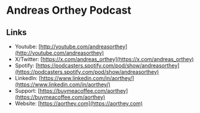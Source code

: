 # Andreas Orthey Podcast
## Links
* Youtube: [http://youtube.com/andreasorthey](http://youtube.com/andreasorthey)
* X/Twitter: [https://x.com/andreas_orthey](https://x.com/andreas_orthey)
* Spotify: [https://podcasters.spotify.com/pod/show/andreasorthey](https://podcasters.spotify.com/pod/show/andreasorthey)
* LinkedIn: [https://www.linkedin.com/in/aorthey/](https://www.linkedin.com/in/aorthey/)
* Support: [https://buymeacoffee.com/aorthey](https://buymeacoffee.com/aorthey)
* Website: [https://aorthey.com](https://aorthey.com)

